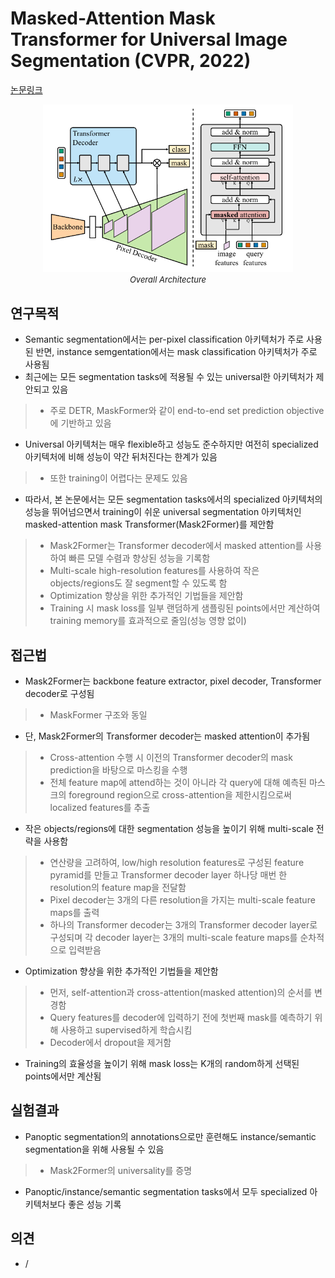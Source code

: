 # Masked-Attention Mask Transformer for Universal Image Segmentation (CVPR, 2022)

[논문링크](https://openaccess.thecvf.com/content/CVPR2022/html/Cheng_Masked-Attention_Mask_Transformer_for_Universal_Image_Segmentation_CVPR_2022_paper.html)

<p align="center">
    <img width="400" alt='fig1' src="./img/03_13_01.png?raw=true"></br>
    <em><font size=2>Overall Architecture</font></em>
</p>

## 연구목적
- Semantic segmentation에서는 per-pixel classification 아키텍처가 주로 사용된 반면, instance semgentation에서는 mask classification 아키텍처가 주로 사용됨
- 최근에는 모든 segmentation tasks에 적용될 수 있는 universal한 아키텍처가 제안되고 있음
> - 주로 DETR, MaskFormer와 같이 end-to-end set prediction objective에 기반하고 있음
- Universal 아키텍처는 매우 flexible하고 성능도 준수하지만 여전히 specialized 아키텍처에 비해 성능이 약간 뒤처진다는 한계가 있음
> - 또한 training이 어렵다는 문제도 있음
- 따라서, 본 논문에서는 모든 segmentation tasks에서의 specialized 아키텍처의 성능을 뛰어넘으면서 training이 쉬운 universal segmentation 아키텍처인 masked-attention mask Transformer(Mask2Former)를 제안함
> - Mask2Former는 Transformer decoder에서 masked attention를 사용하여 빠른 모델 수렴과 향상된 성능을 기록함
> - Multi-scale high-resolution features를 사용하여 작은 objects/regions도 잘 segment할 수 있도록 함
> - Optimization 향상을 위한 추가적인 기법들을 제안함
> - Training 시 mask loss를 일부 랜덤하게 샘플링된 points에서만 계산하여 training memory를 효과적으로 줄임(성능 영향 없이) 

## 접근법
- Mask2Former는 backbone feature extractor, pixel decoder, Transformer decoder로 구성됨
> - MaskFormer 구조와 동일
- 단, Mask2Former의 Transformer decoder는 masked attention이 추가됨
> - Cross-attention 수행 시 이전의 Transformer decoder의 mask prediction을 바탕으로 마스킹을 수행
> - 전체 feature map에 attend하는 것이 아니라 각 query에 대해 예측된 마스크의 foreground region으로 cross-attention을 제한시킴으로써 localized features를 추출
- 작은 objects/regions에 대한 segmentation 성능을 높이기 위해 multi-scale 전략을 사용함
> - 연산량을 고려하여, low/high resolution features로 구성된 feature pyramid를 만들고 Transformer decoder layer 하나당 매번 한 resolution의 feature map을 전달함 
> - Pixel decoder는 3개의 다른 resolution을 가지는 multi-scale feature maps를 출력
> - 하나의 Transformer decoder는 3개의 Transformer decoder layer로 구성되며 각 decoder layer는 3개의 multi-scale feature maps를 순차적으로 입력받음
- Optimization 향상을 위한 추가적인 기법들을 제안함
> - 먼저, self-attention과 cross-attention(masked attention)의 순서를 변경함
> - Query features를 decoder에 입력하기 전에 첫번째 mask를 예측하기 위해 사용하고 supervised하게 학습시킴
> - Decoder에서 dropout을 제거함
- Training의 효율성을 높이기 위해 mask loss는 K개의 random하게 선택된 points에서만 계산됨

## 실험결과
- Panoptic segmentation의 annotations으로만 훈련해도 instance/semantic segmentation을 위해 사용될 수 있음
> - Mask2Former의 universality를 증명
- Panoptic/instance/semantic segmentation tasks에서 모두 specialized 아키텍처보다 좋은 성능 기록

## 의견
- /